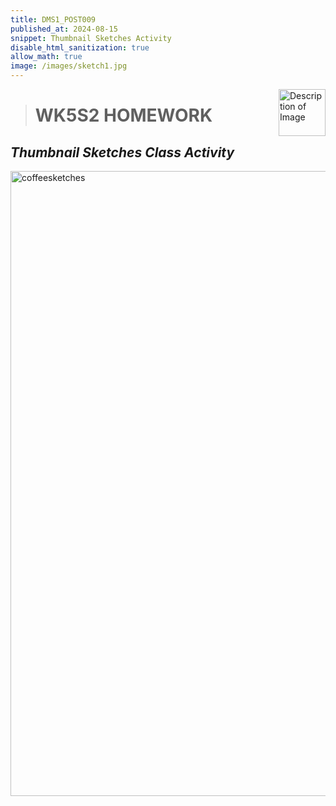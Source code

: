 ```yaml
---
title: DMS1_POST009
published_at: 2024-08-15
snippet: Thumbnail Sketches Activity
disable_html_sanitization: true
allow_math: true
image: /images/sketch1.jpg
---
```


<img src="https://www.hardjewelry.com/cdn/shop/files/ezgif.com-gif-maker_3.gif?v=1649272041" alt="Description of Image" style="float:right; margin-left:20px; width:75px; height:auto;">

># **WK5S2 HOMEWORK**

## *Thumbnail Sketches Class Activity*

<img src="thumbnailsketches/Untitled_Artwork.jpg" alt="coffeesketches" width="1000" height="1000">